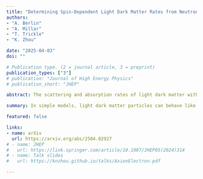```yaml
---
title: "Determining Spin-Dependent Light Dark Matter Rates from Neutron Scattering"
authors:
- "A. Berlin"
- "A. Millar"
- "T. Trickle"
- "K. Zhou"

date: "2025-04-03"
doi: ""

# Publication type. (2 = journal article, 3 = preprint)
publication_types: ["3"]
# publication: "Journal of High Energy Physics"
# publication_short: "JHEP"

abstract: The scattering and absorption rates of light dark matter with electron spin-dependent interactions depend on the target's spin response. We show how this response is encoded by the target's dynamical magnetic susceptibility, which can be measured using neutron scattering. We directly use existing neutron scattering data to compute the dark matter scattering rate in a candidate target material, finding close agreement with the previous first-principles calculation at MeV dark matter masses. Complementary experiments and measurements can extend the reach of this technique to other dark matter models and masses, and identify promising target materials for future experiments.

summary: In simple models, light dark matter particles can behave like the neutron, which has no charge but couples to electron spin. Existing neutron scattering data can accurately predict the signal rate of a dark matter experiment.

featured: false

links:
- name: arXiv
  url: https://arxiv.org/abs/2504.02927
# - name: JHEP
#   url: https://link.springer.com/article/10.1007/JHEP05(2024)314
# - name: Talk slides
#   url: https://knzhou.github.io/talks/AxionElectron.pdf

---
```

